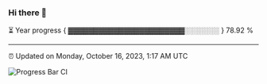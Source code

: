 ### Hi there 👋

⏳ Year progress { ▓▓▓▓▓▓▓▓▓▓▓▓▓▓▓▓▓▓▓▓▓▓▓░░░░░░░ } 78.92 %

---

⏰ Updated on Monday, October 16, 2023, 1:17 AM UTC

![Progress Bar CI](https://github.com/arthurbuhl/arthurbuhl/workflows/Progress%20Bar%20CI/badge.svg)
